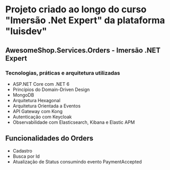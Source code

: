 # Projeto criado ao longo do curso "Imersão .Net Expert" da plataforma "luisdev"
## AwesomeShop.Services.Orders - Imersão .NET Expert
### Tecnologias, práticas e arquitetura utilizadas
- ASP.NET Core com .NET 6
- Princípios do Domain-Driven Design
- MongoDB
- Arquitetura Hexagonal
- Arquitetura Orientada a Eventos
- API Gateway com Kong
- Autenticação com Keycloak
- Observabilidade com Elasticsearch, Kibana e Elastic APM

## Funcionalidades do Orders
- Cadastro
- Busca por Id
- Atualização de Status consumindo evento PaymentAccepted

